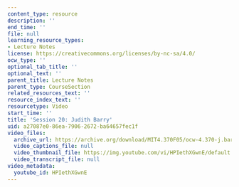 ```yaml
---
content_type: resource
description: ''
end_time: ''
file: null
learning_resource_types:
- Lecture Notes
license: https://creativecommons.org/licenses/by-nc-sa/4.0/
ocw_type: ''
optional_tab_title: ''
optional_text: ''
parent_title: Lecture Notes
parent_type: CourseSection
related_resources_text: ''
resource_index_text: ''
resourcetype: Video
start_time: ''
title: 'Session 20: Judith Barry'
uid: a27087e0-86ea-7906-2672-ba64657fec1f
video_files:
  archive_url: https://archive.org/download/MIT4.370F05/ocw-4.370-j.barry-22nov2005-220k.mp4
  video_captions_file: null
  video_thumbnail_file: https://img.youtube.com/vi/HPIethXGwnE/default.jpg
  video_transcript_file: null
video_metadata:
  youtube_id: HPIethXGwnE
---
```

